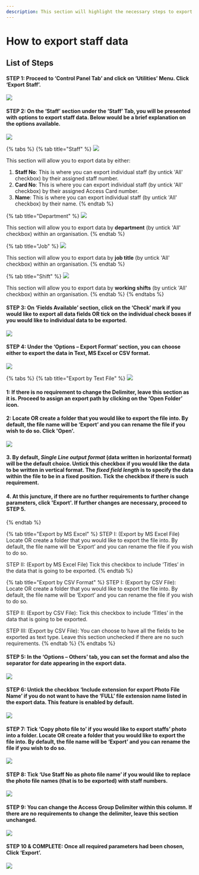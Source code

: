 ```yaml
---
description: This section will highlight the necessary steps to export staff data
---
```


# How to export staff data

## List of Steps

#### STEP 1: Proceed to ‘Control Panel Tab’ and click on ‘Utilities’ Menu. Click ‘Export Staff’.

![](../.gitbook/assets/untitled1.png)



#### STEP 2: On the ‘Staff’ section under the ‘Staff’ Tab, you will be presented with options to export staff data. Below would be a brief explanation on the options available. 

![](../.gitbook/assets/untitled2%20%2812%29.png)

{% tabs %}
{% tab title="Staff" %}
![](../.gitbook/assets/untitled3%20%2811%29.png)

This section will allow you to export data by either:

1. **Staff No**: This is where you can export individual staff \(by untick 'All' checkbox\) by their assigned staff number.
2. **Card No**: This is where you can export individual staff \(by untick 'All' checkbox\) by their assigned Access Card number.
3. **Name**: This is where you can export individual staff \(by untick 'All' checkbox\) by their name.
{% endtab %}

{% tab title="Department" %}
![](../.gitbook/assets/untitled4%20%2810%29.png)

This section will allow you to export data by **department** \(by untick 'All' checkbox\) within an organisation.
{% endtab %}

{% tab title="Job" %}
![](../.gitbook/assets/untitled5%20%283%29.png)

This section will allow you to export data by **job title** \(by untick 'All' checkbox\) within an organisation.
{% endtab %}

{% tab title="Shift" %}
![](../.gitbook/assets/untitled6%20%2812%29.png)

This section will allow you to export data by **working shifts** \(by untick 'All' checkbox\) within an organisation.
{% endtab %}
{% endtabs %}



#### STEP 3: On ‘Fields Available’ section, click on the ‘Check’ mark if you would like to export all data fields OR tick on the individual check boxes if you would like to individual data to be exported.

![](../.gitbook/assets/untitled7%20%288%29.png)



#### STEP 4: Under the ‘Options – Export Format’ section, you can choose either to export the data in Text, MS Excel or CSV format.

![](../.gitbook/assets/untitled8%20%288%29.png)

{% tabs %}
{% tab title="Export by Text File" %}
![](../.gitbook/assets/untitled11%20%282%29.png)

#### 1: If there is no requirement to change the Delimiter, leave this section as it is. Proceed to assign an export path by clicking on the ‘Open Folder’ icon.

#### 2: Locate OR create a folder that you would like to export the file into. By default, the file name will be ‘Export’ and you can rename the file if you wish to do so. Click 'Open'.

![](../.gitbook/assets/untitled10%20%283%29.png)



#### 3. By default, _Single Line output format_ \(data written in horizontal format\) will be the default choice. Untick this checkbox if you would like the data to be written in vertical format. The _fixed field length_ is to specify the data within the file to be in a fixed position. Tick the checkbox if there is such requirement. 

#### 4. At this juncture, if there are no further requirements to further change parameters, click 'Export'. If further changes are necessary, proceed to STEP 5.
{% endtab %}

{% tab title="Export by MS Excel" %}
STEP I: \(Export by MS Excel File\) Locate OR create a folder that you would like to export the file into. By default, the file name will be ‘Export’ and you can rename the file if you wish to do so.

STEP II: \(Export by MS Excel File\) Tick this checkbox to include ‘Titles’ in the data that is going to be exported.
{% endtab %}

{% tab title="Export by CSV Format" %}
STEP I: \(Export by CSV File\): Locate OR create a folder that you would like to export the file into. By default, the file name will be ‘Export’ and you can rename the file if you wish to do so.

STEP II: \(Export by CSV File\): Tick this checkbox to include ‘Titles’ in the data that is going to be exported.

STEP III: \(Export by CSV File\): You can choose to have all the fields to be exported as text type. Leave this section unchecked if there are no such requirements.
{% endtab %}
{% endtabs %}

#### 

#### STEP 5: In the ‘Options – Others’ tab, you can set the format and also the separator for date appearing in the export data.

![](../.gitbook/assets/untitled12.png)



#### STEP 6: Untick the checkbox ‘Include extension for export Photo File Name’ if you do not want to have the ‘FULL’ file extension name listed in the export data. This feature is enabled by default. 

![](../.gitbook/assets/untitled13.png)



#### STEP 7: Tick ‘Copy photo file to’ if you would like to export staffs’ photo into a folder. Locate OR create a folder that you would like to export the file into. By default, the file name will be ‘Export’ and you can rename the file if you wish to do so.

![](../.gitbook/assets/untitled14.png)



#### STEP 8: Tick ‘Use Staff No as photo file name’ if you would like to replace the photo file names \(that is to be exported\) with staff numbers.

![](../.gitbook/assets/untitled15.png)



#### STEP 9: You can change the Access Group Delimiter within this column. If there are no requirements to change the delimiter, leave this section unchanged.

![](../.gitbook/assets/untitled16.png)



#### STEP 10 & COMPLETE: Once all required parameters had been chosen, Click ‘Export’.

![](../.gitbook/assets/untitled17.png)

